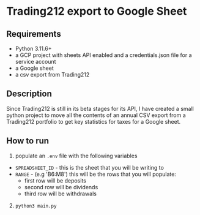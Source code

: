 # Trading212 export to Google Sheet

## Requirements
- Python 3.11.6+ 
- a GCP project with sheets API enabled and a credentials.json file for a service account
- a Google sheet
- a csv export from Trading212

## Description

Since Trading212 is still in its beta stages for its API, I have created a small python project to move all the contents of an annual CSV export from a  Trading212 portfolio to get key statistics for taxes for a Google sheet.

## How to run

1. populate an `.env` file with the following variables
 - `SPREADSHEET_ID` - this is the sheet that you will be writing to
 - `RANGE` - (e.g 'B6:M8') this will be the rows that you will populate:
    - first row will be deposits
    - second row will be dividends
    - third row will be withdrawals

2. `python3 main.py`
